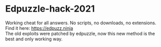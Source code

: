 # Edpuzzle-hack-2021
Working cheat for all answers. No scripts, no downloads, no extensions.    
Find it here: https://edpuzz.ninja    
The old exploits were patched by edpuzzle, now this new method is the best and only working way. 
